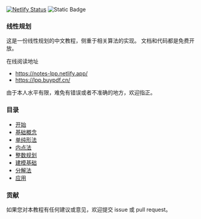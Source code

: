 [![Netlify Status](https://api.netlify.com/api/v1/badges/470d4630-e56b-434c-8e40-f5ad4f38cfe4/deploy-status)](https://app.netlify.com/sites/course-lpp/deploys) ![Static Badge](https://img.shields.io/badge/python-3.12%2B-blue)



### 线性规划

这是一份线性规划的中文教程，侧重于相关算法的实现。 文档和代码都是免费开放。

在线阅读地址
* https://notes-lpp.netlify.app/
* https://lpp.buypdf.cn/

由于本人水平有限，难免有错误或者不准确的地方，欢迎指正。

### 目录

- [开始](https://lpp.buypdf.cn/docs/start/)
- [基础概念](https://lpp.buypdf.cn/docs/basics/)
- [单纯形法](https://lpp.buypdf.cn/docs/simplex-method/)
- [内点法](https://lpp.buypdf.cn/docs/interior-point-method/)
- [整数规划](https://lpp.buypdf.cn/docs/integer-programming/)
- [建模基础](https://lpp.buypdf.cn/docs/modeling/)
- [分解法](https://lpp.buypdf.cn/docs/decomposition/)
- [应用](https://lpp.buypdf.cn/docs/application/)

### 贡献

如果您对本教程有任何建议或意见，欢迎提交 issue 或 pull request。
